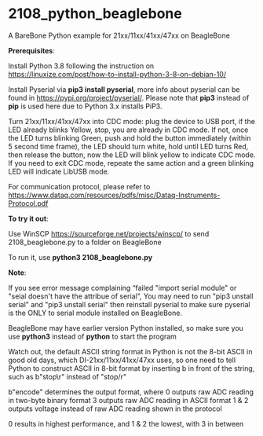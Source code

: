 # 2108_python_beaglebone

A BareBone Python example for 21xx/11xx/41xx/47xx on BeagleBone

**Prerequisites**:

Install Python 3.8 following the instruction on https://linuxize.com/post/how-to-install-python-3-8-on-debian-10/

Install Pyserial via **pip3 install pyserial**, more info about pyserial can be found in https://pypi.org/project/pyserial/. Please note that **pip3** instead of **pip** is used here due to Python 3.x installs PiP3.

Turn 21xx/11xx/41xx/47xx into CDC mode: plug the device to USB port, if the LED already blinks Yellow, stop, you are already in CDC mode. If not, once the LED turns blinking Green, push and hold the button immediately (within 5 second time frame), the LED should turn white, hold until LED turns Red, then release the button, now the LED will blink yellow to indicate CDC mode. If you need to exit CDC mode, repeate the same action and a green blinking LED will indicate LibUSB mode.

For communication protocol, please refer to https://www.dataq.com/resources/pdfs/misc/Dataq-Instruments-Protocol.pdf

**To try it out**:

Use WinSCP https://sourceforge.net/projects/winscp/ to send 2108_beaglebone.py to a folder on BeagleBone

To run it, use **python3 2108_beaglebone.py**

**Note**:

If you see error message complaining “failed "import serial module" or "seial doesn't have the attribue of serial", You may need to run "pip3 unstall serial" and "pip3 unstall serial" then reinstall pyserial to make sure pyserial is the ONLY to serial module installed on BeagleBone.

BeagleBone may have earlier version Python installed, so make sure you use **python3** instead of **python** to start the program

Watch out, the default ASCII string format in Python is not the 8-bit ASCII in good old days, which DI-21xx/11xx/41xx/47xx uses, so one need to tell Python to construct ASCII in 8-bit format by inserting b in front of the string, such as b"stop\r" instead of "stop/r"

b"encode" determines the output format, where
0 outputs raw ADC reading in two-byte binary format
3 outputs raw ADC reading in ASCII format
1 & 2 outputs voltage instead of raw ADC reading shown in the protocol

0 results in highest performance, and 1 & 2 the lowest, with 3 in between

